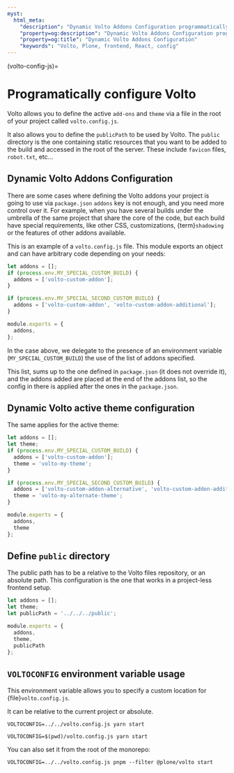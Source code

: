 ```yaml
---
myst:
  html_meta:
    "description": "Dynamic Volto Addons Configuration programmatically via volto.config.js"
    "property=og:description": "Dynamic Volto Addons Configuration programmatically via volto.config.js"
    "property=og:title": "Dynamic Volto Addons Configuration"
    "keywords": "Volto, Plone, frontend, React, config"
---
```


(volto-config-js)=

# Programatically configure Volto

Volto allows you to define the active `add-ons` and `theme` via a file in the root of your project called `volto.config.js`.

It also allows you to define the `publicPath` to be used by Volto.
The `public` directory is the one containing static resources that you want to be added to the build and accessed in the root of the server.
These include `favicon` files, `robot.txt`, etc...

## Dynamic Volto Addons Configuration

There are some cases where defining the Volto addons your project is going to use via `package.json` `addons` key is not enough, and you need more control over it.
For example, when you have several builds under the umbrella of the same project that share the core of the code, but each build have special requirements, like other CSS, customizations, {term}`shadowing` or the features of other addons available.

This is an example of a `volto.config.js` file.
This module exports an object and can have arbitrary code depending on your needs:

```js
let addons = [];
if (process.env.MY_SPECIAL_CUSTOM_BUILD) {
  addons = ['volto-custom-addon'];
}

if (process.env.MY_SPECIAL_SECOND_CUSTOM_BUILD) {
  addons = ['volto-custom-addon', 'volto-custom-addon-additional'];
}

module.exports = {
  addons,
};
```

In the case above, we delegate to the presence of an environment variable (`MY_SPECIAL_CUSTOM_BUILD`) the use of the list of addons specified.

This list, sums up to the one defined in `package.json` (it does not override it), and the addons added are placed at the end of the addons list, so the config in there is applied after the ones in the `package.json`.

## Dynamic Volto active theme configuration

The same applies for the active theme:

```js
let addons = [];
let theme;
if (process.env.MY_SPECIAL_CUSTOM_BUILD) {
  addons = ['volto-custom-addon'];
  theme = 'volto-my-theme';
}

if (process.env.MY_SPECIAL_SECOND_CUSTOM_BUILD) {
  addons = ['volto-custom-addon-alternative', 'volto-custom-addon-additional'];
  theme = 'volto-my-alternate-theme';
}

module.exports = {
  addons,
  theme
};
```

## Define `public` directory

The public path has to be a relative to the Volto files repository, or an absolute path. This configuration is the one that works in a project-less frontend setup.

```js
let addons = [];
let theme;
let publicPath = '../../../public';

module.exports = {
  addons,
  theme,
  publicPath
};
```

## `VOLTOCONFIG` environment variable usage

This environment variable allows you to specify a custom location for {file}`volto.config.js`.

It can be relative to the current project or absolute.

```shell
VOLTOCONFIG=../../volto.config.js yarn start
```

```shell
VOLTOCONFIG=$(pwd)/volto.config.js yarn start
```

You can also set it from the root of the monorepo:

```shell
VOLTOCONFIG=../../volto.config.js pnpm --filter @plone/volto start
```
